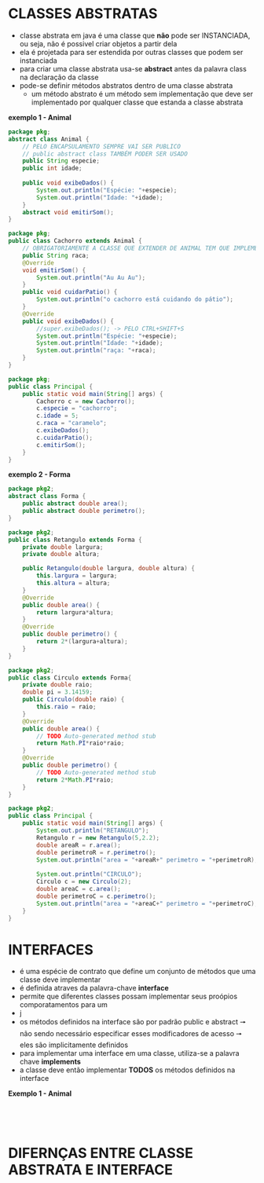 # CLASSES ABSTRATAS 
* classe abstrata em java é uma classe que **não** pode ser INSTANCIADA, ou seja, não é possivel criar objetos a partir dela
* ela é projetada para ser estendida por outras classes que podem ser instanciada
* para criar uma classe abstrata usa-se **abstract** antes da palavra class na declaração da classe
* pode-se definir métodos abstratos dentro de uma classe abstrata
  * um método abstrato é um método sem implementação que deve ser implementado por qualquer classe que estanda a classe abstrata
    
**exemplo 1 - Animal**
```.java
package pkg;
abstract class Animal {
	// PELO ENCAPSULAMENTO SEMPRE VAI SER PUBLICO
	// public abstract class TAMBÉM PODER SER USADO
	public String especie;
	public int idade;
	
	public void exibeDados() {
		System.out.println("Espécie: "+especie);
		System.out.println("Idade: "+idade);
	}
	abstract void emitirSom();
}

```
```.java
package pkg;
public class Cachorro extends Animal {
	// OBRIGATORIAMENTE A CLASSE QUE EXTENDER DE ANIMAL TEM QUE IMPLEMENTAR OS MÉTODOS DA CLASSE ABSTRATA
	public String raca;
	@Override
	void emitirSom() {
		System.out.println("Au Au Au");
	}
	public void cuidarPatio() {
		System.out.println("o cachorro está cuidando do pátio");
	}
	@Override
	public void exibeDados() {
		//super.exibeDados(); -> PELO CTRL+SHIFT+S
		System.out.println("Espécie: "+especie);
		System.out.println("Idade: "+idade);
		System.out.println("raça: "+raca);
	}
}

```
```.java
package pkg;
public class Principal {
	public static void main(String[] args) {
		Cachorro c = new Cachorro();
		c.especie = "cachorro";
		c.idade = 5;
		c.raca = "caramelo";
		c.exibeDados();
		c.cuidarPatio();
		c.emitirSom();
	}
}

```
**exemplo 2 - Forma**
```.java
package pkg2;
abstract class Forma {
	public abstract double area();
	public abstract double perimetro();
}
```
```.java
package pkg2;
public class Retangulo extends Forma {
	private double largura;
	private double altura;

	public Retangulo(double largura, double altura) {
		this.largura = largura;
		this.altura = altura;
	}
	@Override
	public double area() {
		return largura*altura;
	}
	@Override
	public double perimetro() {
		return 2*(largura+altura);
	}
}
```
```.java
package pkg2;
public class Circulo extends Forma{
	private double raio;
	double pi = 3.14159;
	public Circulo(double raio) {
		this.raio = raio;
	}
	@Override
	public double area() {
		// TODO Auto-generated method stub
		return Math.PI*raio*raio;
	}
	@Override
	public double perimetro() {
		// TODO Auto-generated method stub
		return 2*Math.PI*raio;
	}
}

```
```.java
package pkg2;
public class Principal {
	public static void main(String[] args) {
		System.out.println("RETANGULO");
		Retangulo r = new Retangulo(5,2.2);
		double areaR = r.area();
		double perimetroR = r.perimetro();
		System.out.println("area = "+areaR+" perimetro = "+perimetroR);
		
		System.out.println("CIRCULO");
		Circulo c = new Circulo(2);
		double areaC = c.area();
		double perimetroC = c.perimetro();
		System.out.println("area = "+areaC+" perimetro = "+perimetroC);
	}
}

```
# INTERFACES
* é uma espécie de contrato que define um conjunto de métodos que uma classe deve implementar
* é definida atraves da palavra-chave **interface**
* permite que diferentes classes possam implementar seus proópios comporatamentos para um
* j
* os métodos definidos na interface são por padrão public e abstract 🠖 não sendo necessário especificar esses modificadores de acesso 🠖 eles são implicitamente definidos
* para implementar uma interface em uma classe, utiliza-se a palavra chave **implements**
* a classe deve então implementar **TODOS** os métodos definidos na interface
  
**Exemplo 1 - Animal**
```.java
```
```.java
```
```.java
```
```.java
```
# DIFERNÇAS ENTRE CLASSE ABSTRATA E INTERFACE
